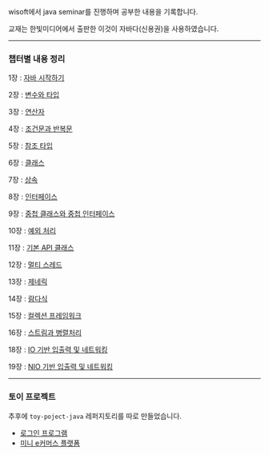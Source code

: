 wisoft에서 java seminar를 진행하며 공부한 내용을 기록합니다.

교재는 한빛미디어에서 출판한 이것이 자바다(신용권)을 사용하였습니다.

---
### 챕터별 내용 정리
1장 : [자바 시작하기](https://leedongyeop.notion.site/ch1-54931a545f674e17b1b7bdba1e11e9c0)

2장 : [변수와 타입](https://leedongyeop.notion.site/ch2-f5cb22de68ad41a6acd3f996a5661db0)

3장 : [연산자](https://leedongyeop.notion.site/ch3-4834f0ce732f42249cac04f27bc9ae35)

4장 : [조건문과 반복문](https://leedongyeop.notion.site/ch4-b9227c124a374bd5805b3bb6ea70eef4)

5장 : [참조 타입](https://leedongyeop.notion.site/ch5-a75bd0a9474e4b788c8726109fde8aca)

6장 : [클래스](https://leedongyeop.notion.site/ch6-8a14592a9b7c467c8f05979691fb4148)

7장 : [상속](https://leedongyeop.notion.site/ch7-19b16617f4ef4d0c8bfa4d1f83a4d653)

8장 : [인터페이스](https://leedongyeop.notion.site/ch8-64f96ea5f10e41ef8452b0e848c5b792)

9장 : [중첩 클래스와 중첩 인터페이스](https://leedongyeop.notion.site/ch9-e5a67c369ef44d778d7ca82bd94a16ca)

10장 : [예외 처리](https://leedongyeop.notion.site/ch10-8554e8c7e6b741dfb0ab32aa4bd5c56b)

11장 : [기본 API 클래스](https://leedongyeop.notion.site/ch11-API-77e3bd59e53e42618dc480e8c33ff371)

12장 : [멀티 스레드](https://leedongyeop.notion.site/ch12-9d48b901111649e6a6609475e31f7404)

13장 : [제네릭](https://leedongyeop.notion.site/ch13-15140b0a163b424886fc38433ef6c7a3)

14장 : [람다식](https://leedongyeop.notion.site/ch14-23f77d87ff9a4fef9bb61d8f4e733387)

15장 : [컬렉션 프레임워크](https://leedongyeop.notion.site/ch15-b1891ab17edb4455921242ba1505a854)

16장 : [스트림과 병렬처리](https://leedongyeop.notion.site/ch16-5efc7dc4469b4b288b5ef627ca08e540)

18장 : [IO 기반 입출력 및 네트워킹](https://leedongyeop.notion.site/ch18-IO-47ca43f1b748443c9c301c8e421f8a07)

19장 : [NIO 기반 입출력 및 네트워킹](https://leedongyeop.notion.site/ch19-NIO-5adaa4d9d0f9441d941b4d5fc9072582)

---

### 토이 프로젝트 
추후에 `toy-poject-java` 레퍼지토리를 따로 만들었습니다.
- [로그인 프로그램](https://leedongyeop.notion.site/b023131b8e694a5ba0a8ae5915cdd9c7)
- [미니 e커머스 플랫폼](https://leedongyeop.notion.site/e-96edea7f825543a3a9a297fb5f6f325a)
